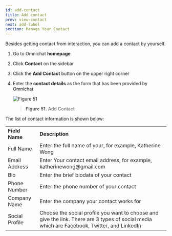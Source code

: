 ```yaml
---
id: add-contact
title: Add contact
prev: view-contact
next: add-label
section: Manage Your Contact
---
```


Besides getting contact from interaction, you can add a contact by yourself.

1. Go to Omnichat **homepage**
2. Click **Contact** on the sidebar
3. Click the **Add Contact** button on the upper right corner
4. Enter the **contact details** as the form that has been provided by Omnichat

    ![Figure 51](/assets/images/products/kata-omnichat/image51.webp)

    > **Figure 51.** Add Contact

The list of contact information is shown below:

<table>
  <tr>
   <td><strong>Field Name</strong>
   </td>
   <td><strong>Description</strong>
   </td>
  </tr>
  <tr>
   <td>Full Name
   </td>
   <td>Enter the full name of your, for example, Katherine Wong
   </td>
  </tr>
  <tr>
   <td>Email Address
   </td>
   <td>Enter Your contact email address, for example, katherinewong@gmail.com
   </td>
  </tr>
  <tr>
   <td>Bio
   </td>
   <td>Enter the brief biodata of your contact
   </td>
  </tr>
  <tr>
   <td>Phone Number
   </td>
   <td>Enter the phone number of your contact
   </td>
  </tr>
  <tr>
   <td>Company Name
   </td>
   <td>Enter the company your contact works for
   </td>
  </tr>
  <tr>
   <td>Social Profile
   </td>
   <td>Choose the social profile you want to choose and give the link. There are 3 types of social media which are Facebook, Twitter, and LinkedIn
   </td>
  </tr>
</table>
